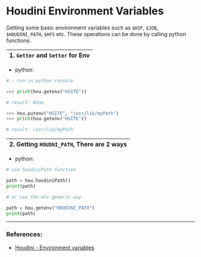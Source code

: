 # Houdini Environment Variables

Getting some basic environment variables such as `$HIP`, `$JOB`, `$HOUDINI_PATH`, `$HFS` etc. These operations can be done by calling python functions:

|1. `Getter` and `Setter` for Env|
|:---|
- python:
```python
# : run in python console

>>> print(hou.getenv("HSITE"))

# result: None

>>> hou.putenv("HSITE", "/usr/lib/myPath")
>>> print(hou.getenv("HSITE"))

# result: /usr/lib/myPath


```

|2. Getting `HOUDNI_PATH`, There are 2 ways|
|:---|

- python:
```python
# use houdiniPath function

path = hou.houdiniPath()
print(path)

# or use the env generic way

path = hou.getenv("HOUDINI_PATH")
print(path)
```


---
### References:
- [Houdini - Environment variables](https://www.sidefx.com/docs/houdini/basics/config_env.html)